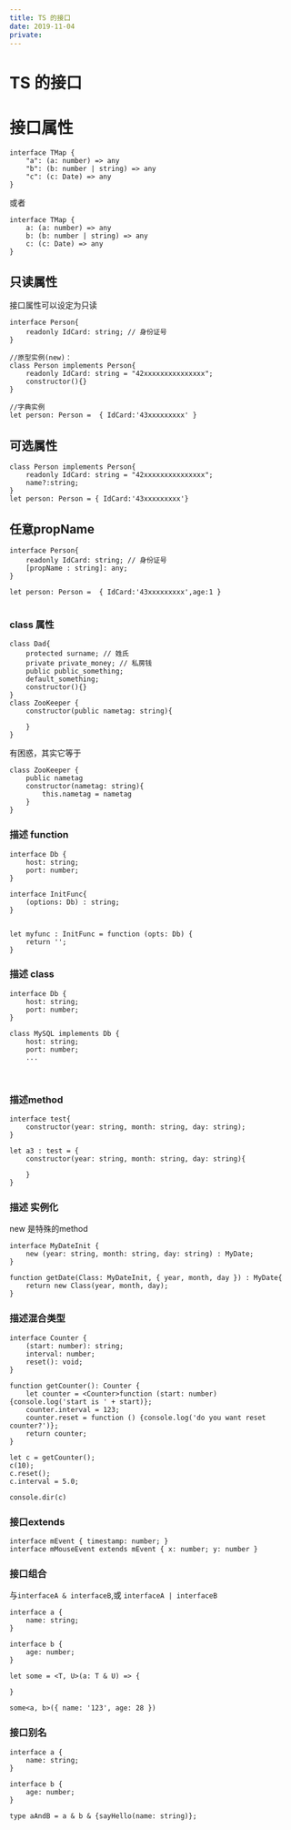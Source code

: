 ```yaml
---
title: TS 的接口
date: 2019-11-04
private: 
---
```

# TS 的接口
# 接口属性
    interface TMap {
        "a": (a: number) => any
        "b": (b: number | string) => any
        "c": (c: Date) => any
    }

或者 

    interface TMap {
        a: (a: number) => any
        b: (b: number | string) => any
        c: (c: Date) => any
    }


## 只读属性
接口属性可以设定为只读

    interface Person{
        readonly IdCard: string; // 身份证号
    }

    //原型实例(new)：
    class Person implements Person{
        readonly IdCard: string = "42xxxxxxxxxxxxxxx";
        constructor(){}
    }

    //字典实例
    let person: Person =  { IdCard:'43xxxxxxxxx' }

## 可选属性

    class Person implements Person{
        readonly IdCard: string = "42xxxxxxxxxxxxxxx";
        name?:string;
    }
    let person: Person = { IdCard:'43xxxxxxxxx'}

## 任意propName

    interface Person{
        readonly IdCard: string; // 身份证号
        [propName : string]: any;
    }
    ​
    let person: Person =  { IdCard:'43xxxxxxxxx',age:1 }
    ​

### class 属性

    class Dad{
        protected surname; // 姓氏
        private private_money; // 私房钱
        public public_something;
        default_something;
        constructor(){}
    }
    class ZooKeeper {
        constructor(public nametag: string){
    ​
        }
    }

有困惑，其实它等于

    class ZooKeeper {
        public nametag
        constructor(nametag: string){
            this.nametag = nametag
        }
    }

### 描述 function

    interface Db {
        host: string;
        port: number;
    }
    ​
    interface InitFunc{
        (options: Db) : string;
    }
    ​
    ​
    let myfunc : InitFunc = function (opts: Db) {
        return '';
    }

### 描述 class
    interface Db {
        host: string;
        port: number;
    }
    ​
    class MySQL implements Db {
        host: string;
        port: number;
        ...
​
### 描述method

    interface test{
        constructor(year: string, month: string, day: string);
    }
    ​
    let a3 : test = {
        constructor(year: string, month: string, day: string){
    ​
        }
    }

### 描述 实例化
new 是特殊的method

    interface MyDateInit {
        new (year: string, month: string, day: string) : MyDate;
    }

    function getDate(Class: MyDateInit, { year, month, day }) : MyDate{
        return new Class(year, month, day);
    }

### 描述混合类型
    interface Counter {
        (start: number): string;
        interval: number;
        reset(): void;
    }
    ​
    function getCounter(): Counter {
        let counter = <Counter>function (start: number) {console.log('start is ' + start)};
        counter.interval = 123;
        counter.reset = function () {console.log('do you want reset counter?')};
        return counter;
    }
    ​
    let c = getCounter();
    c(10);
    c.reset();
    c.interval = 5.0;
    ​
    console.dir(c)
### 接口extends
    interface mEvent { timestamp: number; }
    interface mMouseEvent extends mEvent { x: number; y: number }

### 接口组合
与`interfaceA & interfaceB`,或 `interfaceA | interfaceB`

    interface a {
        name: string;
    }

    interface b {
        age: number;
    }

    let some = <T, U>(a: T & U) => {

    }

    some<a, b>({ name: '123', age: 28 })

### 接口别名

    interface a {
        name: string;
    }
    ​
    interface b {
        age: number;
    }
    ​
    type aAndB = a & b & {sayHello(name: string)};
